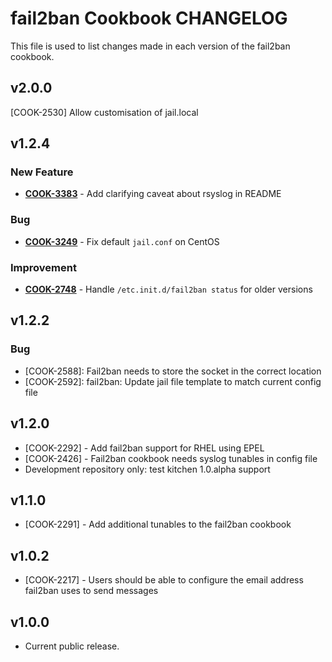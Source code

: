 fail2ban Cookbook CHANGELOG
===========================
This file is used to list changes made in each version of the fail2ban cookbook.


v2.0.0
------
[COOK-2530] Allow customisation of jail.local


v1.2.4
------
### New Feature
- **[COOK-3383](https://tickets.opscode.com/browse/COOK-3383)** - Add clarifying caveat about rsyslog in README

### Bug
- **[COOK-3249](https://tickets.opscode.com/browse/COOK-3249)** - Fix default `jail.conf` on CentOS

### Improvement
- **[COOK-2748](https://tickets.opscode.com/browse/COOK-2748)** - Handle `/etc.init.d/fail2ban status` for older versions

v1.2.2
------
### Bug

- [COOK-2588]: Fail2ban needs to store the socket in the correct location
- [COOK-2592]: fail2ban: Update jail file template to match current config file

v1.2.0
------
- [COOK-2292] - Add fail2ban support for RHEL using EPEL
- [COOK-2426] - Fail2ban cookbook needs syslog tunables in config file
- Development repository only: test kitchen 1.0.alpha support

v1.1.0
------
- [COOK-2291] - Add additional tunables to the fail2ban cookbook

v1.0.2
------
- [COOK-2217] - Users should be able to configure the email address fail2ban uses to send messages

v1.0.0
------
- Current public release.

